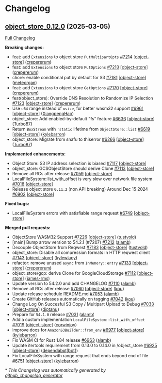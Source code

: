 <!---
  Licensed to the Apache Software Foundation (ASF) under one
  or more contributor license agreements.  See the NOTICE file
  distributed with this work for additional information
  regarding copyright ownership.  The ASF licenses this file
  to you under the Apache License, Version 2.0 (the
  "License"); you may not use this file except in compliance
  with the License.  You may obtain a copy of the License at

    http://www.apache.org/licenses/LICENSE-2.0

  Unless required by applicable law or agreed to in writing,
  software distributed under the License is distributed on an
  "AS IS" BASIS, WITHOUT WARRANTIES OR CONDITIONS OF ANY
  KIND, either express or implied.  See the License for the
  specific language governing permissions and limitations
  under the License.
-->

# Changelog

## [object_store_0.12.0](https://github.com/apache/arrow-rs/tree/object_store_0.12.0) (2025-03-05)

[Full Changelog](https://github.com/apache/arrow-rs/compare/object_store_0.11.2...object_store_0.12.0)

**Breaking changes:**

- feat: add `Extensions` to object store `PutMultipartOpts` [\#7214](https://github.com/apache/arrow-rs/pull/7214) [[object-store](https://github.com/apache/arrow-rs/labels/object-store)] ([crepererum](https://github.com/crepererum))
- feat: add `Extensions` to object store `PutOptions` [\#7213](https://github.com/apache/arrow-rs/pull/7213) [[object-store](https://github.com/apache/arrow-rs/labels/object-store)] ([crepererum](https://github.com/crepererum))
- chore: enable conditional put by default for S3 [\#7181](https://github.com/apache/arrow-rs/pull/7181) [[object-store](https://github.com/apache/arrow-rs/labels/object-store)] ([meteorgan](https://github.com/meteorgan))
- feat: add `Extensions` to object store `GetOptions` [\#7170](https://github.com/apache/arrow-rs/pull/7170) [[object-store](https://github.com/apache/arrow-rs/labels/object-store)] ([crepererum](https://github.com/crepererum))
- feat\(object\_store\): Override DNS Resolution to Randomize IP Selection [\#7123](https://github.com/apache/arrow-rs/pull/7123) [[object-store](https://github.com/apache/arrow-rs/labels/object-store)] ([crepererum](https://github.com/crepererum))
- Use `u64` range instead of `usize`, for better wasm32 support [\#6961](https://github.com/apache/arrow-rs/pull/6961) [[object-store](https://github.com/apache/arrow-rs/labels/object-store)] ([XiangpengHao](https://github.com/XiangpengHao))
- object\_store: Add enabled-by-default "fs" feature [\#6636](https://github.com/apache/arrow-rs/pull/6636) [[object-store](https://github.com/apache/arrow-rs/labels/object-store)] ([Turbo87](https://github.com/Turbo87))
- Return `BoxStream` with `'static` lifetime from `ObjectStore::list` [\#6619](https://github.com/apache/arrow-rs/pull/6619) [[object-store](https://github.com/apache/arrow-rs/labels/object-store)] ([kylebarron](https://github.com/kylebarron))
- object\_store: Migrate from snafu to thiserror [\#6266](https://github.com/apache/arrow-rs/pull/6266) [[object-store](https://github.com/apache/arrow-rs/labels/object-store)] ([Turbo87](https://github.com/Turbo87))

**Implemented enhancements:**

- Object Store: S3 IP address selection is biased [\#7117](https://github.com/apache/arrow-rs/issues/7117) [[object-store](https://github.com/apache/arrow-rs/labels/object-store)]
- object\_store: GCSObjectStore should derive Clone [\#7113](https://github.com/apache/arrow-rs/issues/7113) [[object-store](https://github.com/apache/arrow-rs/labels/object-store)]
- Remove all RCs after release [\#7059](https://github.com/apache/arrow-rs/issues/7059) [[object-store](https://github.com/apache/arrow-rs/labels/object-store)]
- LocalFileSystem::list\_with\_offset is very slow over network file system [\#7018](https://github.com/apache/arrow-rs/issues/7018) [[object-store](https://github.com/apache/arrow-rs/labels/object-store)]
- Release object store `0.11.2` \(non API breaking\) Around Dec 15 2024 [\#6902](https://github.com/apache/arrow-rs/issues/6902) [[object-store](https://github.com/apache/arrow-rs/labels/object-store)]

**Fixed bugs:**

- LocalFileSystem errors with satisfiable range request [\#6749](https://github.com/apache/arrow-rs/issues/6749) [[object-store](https://github.com/apache/arrow-rs/labels/object-store)]

**Merged pull requests:**

- ObjectStore WASM32 Support [\#7226](https://github.com/apache/arrow-rs/pull/7226) [[object-store](https://github.com/apache/arrow-rs/labels/object-store)] ([tustvold](https://github.com/tustvold))
- \[main\] Bump arrow version to 54.2.1 \(\#7207\) [\#7212](https://github.com/apache/arrow-rs/pull/7212) ([alamb](https://github.com/alamb))
- Decouple ObjectStore from Reqwest [\#7183](https://github.com/apache/arrow-rs/pull/7183) [[object-store](https://github.com/apache/arrow-rs/labels/object-store)] ([tustvold](https://github.com/tustvold))
- object\_store: Disable all compression formats in HTTP reqwest client [\#7143](https://github.com/apache/arrow-rs/pull/7143) [[object-store](https://github.com/apache/arrow-rs/labels/object-store)] ([kylewlacy](https://github.com/kylewlacy))
- refactor: remove unused `async` from `InMemory::entry` [\#7133](https://github.com/apache/arrow-rs/pull/7133) [[object-store](https://github.com/apache/arrow-rs/labels/object-store)] ([crepererum](https://github.com/crepererum))
- object\_store/gcp: derive Clone for GoogleCloudStorage [\#7112](https://github.com/apache/arrow-rs/pull/7112) [[object-store](https://github.com/apache/arrow-rs/labels/object-store)] ([james-rms](https://github.com/james-rms))
- Update version to 54.2.0 and add CHANGELOG [\#7110](https://github.com/apache/arrow-rs/pull/7110) ([alamb](https://github.com/alamb))
- Remove all RCs after release [\#7060](https://github.com/apache/arrow-rs/pull/7060) [[object-store](https://github.com/apache/arrow-rs/labels/object-store)] ([kou](https://github.com/kou))
- Update release schedule README.md [\#7053](https://github.com/apache/arrow-rs/pull/7053) ([alamb](https://github.com/alamb))
- Create GitHub releases automatically on tagging [\#7042](https://github.com/apache/arrow-rs/pull/7042) ([kou](https://github.com/kou))
- Change Log On Succesful S3 Copy / Multipart Upload to Debug [\#7033](https://github.com/apache/arrow-rs/pull/7033) [[object-store](https://github.com/apache/arrow-rs/labels/object-store)] ([diptanu](https://github.com/diptanu))
- Prepare for `54.1.0` release [\#7031](https://github.com/apache/arrow-rs/pull/7031) ([alamb](https://github.com/alamb))
- Add a custom implementation `LocalFileSystem::list_with_offset`  [\#7019](https://github.com/apache/arrow-rs/pull/7019) [[object-store](https://github.com/apache/arrow-rs/labels/object-store)] ([corwinjoy](https://github.com/corwinjoy))
- Improve docs for `AmazonS3Builder::from_env` [\#6977](https://github.com/apache/arrow-rs/pull/6977) [[object-store](https://github.com/apache/arrow-rs/labels/object-store)] ([kylebarron](https://github.com/kylebarron))
- Fix WASM CI for Rust 1.84 release [\#6963](https://github.com/apache/arrow-rs/pull/6963) ([alamb](https://github.com/alamb))
- Update itertools requirement from 0.13.0 to 0.14.0 in /object\_store [\#6925](https://github.com/apache/arrow-rs/pull/6925) [[object-store](https://github.com/apache/arrow-rs/labels/object-store)] ([dependabot[bot]](https://github.com/apps/dependabot))
- Fix LocalFileSystem with range request that ends beyond end of file [\#6751](https://github.com/apache/arrow-rs/pull/6751) [[object-store](https://github.com/apache/arrow-rs/labels/object-store)] ([kylebarron](https://github.com/kylebarron))



\* *This Changelog was automatically generated by [github_changelog_generator](https://github.com/github-changelog-generator/github-changelog-generator)*
